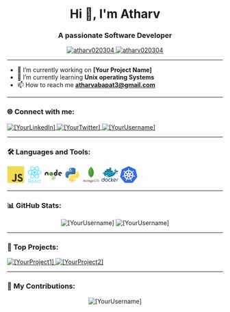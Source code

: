 <h1 align="center">Hi 👋, I'm Atharv </h1>
<h3 align="center">A passionate Software Developer </h3>

<p align="center">
  <a href="https://github.com/atharv020304">
    <img src="https://komarev.com/ghpvc/?username=atharv020304&label=Profile%20views&color=0e75b6&style=flat" alt="atharv020304" />
  </a>
  <a href="https://github.com/atharv020304/?tab=followers">
    <img src="https://img.shields.io/github/followers/atharv020304?label=Followers&style=social" alt="atharv020304" />
  </a>
</p>

---

- 🔭 I’m currently working on **[Your Project Name]**
- 🌱 I’m currently learning **Unix operating Systems**
- 📫 How to reach me **atharvabapat3@gmail.com**

---

### 🌐 **Connect with me:**
<p align="left">
  <a href="https://linkedin.com/in/[YourLinkedIn]" target="blank">
    <img align="center" src="https://cdn.jsdelivr.net/npm/simple-icons@3.1.0/icons/linkedin.svg" alt="[YourLinkedIn]" height="30" width="40" />
  </a>
  <a href="https://twitter.com/[YourTwitter]" target="blank">
    <img align="center" src="https://cdn.jsdelivr.net/npm/simple-icons@3.1.0/icons/twitter.svg" alt="[YourTwitter]" height="30" width="40" />
  </a>
  <a href="https://github.com/[YourUsername]" target="blank">
    <img align="center" src="https://cdn.jsdelivr.net/npm/simple-icons@3.1.0/icons/github.svg" alt="[YourUsername]" height="30" width="40" />
  </a>
</p>

---

### 🛠 **Languages and Tools:**
<p>
  <img src="https://raw.githubusercontent.com/devicons/devicon/master/icons/javascript/javascript-original.svg" alt="JavaScript" width="40" height="40"/>
  <img src="https://raw.githubusercontent.com/devicons/devicon/master/icons/react/react-original-wordmark.svg" alt="React" width="40" height="40"/>
  <img src="https://raw.githubusercontent.com/devicons/devicon/master/icons/nodejs/nodejs-original-wordmark.svg" alt="Node.js" width="40" height="40"/>
  <img src="https://raw.githubusercontent.com/devicons/devicon/master/icons/python/python-original.svg" alt="Python" width="40" height="40"/>
  <img src="https://raw.githubusercontent.com/devicons/devicon/master/icons/mongodb/mongodb-original-wordmark.svg" alt="MongoDB" width="40" height="40"/>
  <img src="https://raw.githubusercontent.com/devicons/devicon/master/icons/docker/docker-original-wordmark.svg" alt="Docker" width="40" height="40"/>
  <img src="https://raw.githubusercontent.com/devicons/devicon/master/icons/kubernetes/kubernetes-plain.svg" alt="Kubernetes" width="40" height="40"/>
</p>

---

### 📊 **GitHub Stats:**
<p align="center">
  <img src="https://github-readme-stats.vercel.app/api?username=[YourUsername]&show_icons=true&locale=en" alt="[YourUsername]" />
  <img src="https://github-readme-streak-stats.herokuapp.com/?user=[YourUsername]&" alt="[YourUsername]" />
</p>

---

### 📂 **Top Projects:**
<p align="left">
  <a href="https://github.com/[YourUsername]/[YourProject1]">
    <img src="https://github-readme-stats.vercel.app/api/pin/?username=[YourUsername]&repo=[YourProject1]" alt="[YourProject1]" />
  </a>
  <a href="https://github.com/[YourUsername]/[YourProject2]">
    <img src="https://github-readme-stats.vercel.app/api/pin/?username=[YourUsername]&repo=[YourProject2]" alt="[YourProject2]" />
  </a>
</p>

---

### 🚀 **My Contributions:**
<p align="center">
  <img src="https://github-readme-activity-graph.vercel.app/graph?username=[YourUsername]&theme=react-dark" alt="[YourUsername]" />
</p>
